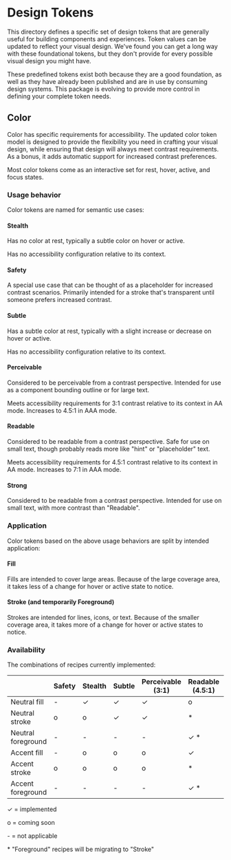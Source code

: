 # Design Tokens

This directory defines a specific set of design tokens that are generally useful for building components and experiences. Token values can be updated to reflect your visual design. We've found you can get a long way with these foundational tokens, but they don't provide for every possible visual design you might have.

These predefined tokens exist both because they are a good foundation, as well as they have already been published and are in use by consuming design systems. This package is evolving to provide more control in defining your complete token needs.

## Color

Color has specific requirements for accessibility. The updated color token model is designed to provide the flexibility you need in crafting your visual design, while ensuring that design will always meet contrast requirements. As a bonus, it adds automatic support for increased contrast preferences.

Most color tokens come as an interactive set for rest, hover, active, and focus states.

### Usage behavior

Color tokens are named for semantic use cases:

#### Stealth

Has no color at rest, typically a subtle color on hover or active.

Has no accessibility configuration relative to its context.

#### Safety

A special use case that can be thought of as a placeholder for increased contrast scenarios. Primarily intended for a stroke that's transparent until someone prefers increased contrast.

#### Subtle

Has a subtle color at rest, typically with a slight increase or decrease on hover or active.

Has no accessibility configuration relative to its context.

#### Perceivable

Considered to be perceivable from a contrast perspective. Intended for use as a component bounding outline or for large text.

Meets accessibility requirements for 3:1 contrast relative to its context in AA mode. Increases to 4.5:1 in AAA mode.

#### Readable

Considered to be readable from a contrast perspective. Safe for use on small text, though probably reads more like "hint" or "placeholder" text.

Meets accessibility requirements for 4.5:1 contrast relative to its context in AA mode. Increases to 7:1 in AAA mode.

#### Strong

Considered to be readable from a contrast perspective. Intended for use on small text, with more contrast than "Readable".

### Application

Color tokens based on the above usage behaviors are split by intended application:

#### Fill

Fills are intended to cover large areas. Because of the large coverage area, it takes less of a change for hover or active state to notice.

#### Stroke (and temporarily Foreground)

Strokes are intended for lines, icons, or text. Because of the smaller coverage area, it takes more of a change for hover or active states to notice.

### Availability

The combinations of recipes currently implemented:

|                    | Safety | Stealth | Subtle | Perceivable (3:1) | Readable (4.5:1) | Strong |
| ------------------ | ------ | ------- | ------ | ----------------- | ---------------- | ------ |
| Neutral fill       | -      | ✓       | ✓      | ✓                | o                | -      |
| Neutral stroke     | o      | o       | ✓      | ✓                | *                | *      |
| Neutral foreground | -      | -       | -      | -                 | ✓ *              | ✓ *    |
| Accent fill        | -      | o       | o      | o                 | ✓                | -      |
| Accent stroke      | o      | o       | o      | o                 | *                | -      |
| Accent foreground  | -      | -       | -      | -                 | ✓ *              | -      |

✓ = implemented

o = coming soon

\- = not applicable

\* "Foreground" recipes will be migrating to "Stroke"